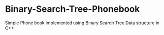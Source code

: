 # Binary-Search-Tree-Phonebook
Simple Phone book implemented using Binary Search Tree Data structure in C++
